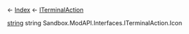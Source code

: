 ← [Index](Api-Index) ← [ITerminalAction](Sandbox.ModAPI.Interfaces.ITerminalAction)

[string](System.String) string Sandbox.ModAPI.Interfaces.ITerminalAction.Icon